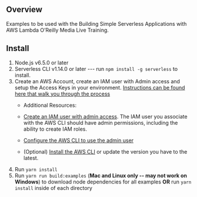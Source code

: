 ## Overview

Examples to be used with the Building Simple Serverless Applications with AWS Lambda O’Reilly Media Live Training.

## Install

1. Node.js v6.5.0 or later
2. Serverless CLI v1.14.0 or later --- run `npm install -g serverless` to install.
3. Create an AWS Account, create an IAM user with Admin access and setup the Access Keys in your environment. [Instructions can be found here that walk you through the process](https://serverless.com/framework/docs/providers/aws/guide/credentials/)
	- Additional Resources:
    - [Create an IAM user with admin access](http://docs.aws.amazon.com/IAM/latest/UserGuide/getting-started_create-admin-group.html).
    The IAM user you associate with the AWS CLI should have admin permissions, including the ability to create IAM roles.

    - [Configure the AWS CLI to use the admin user](http://docs.aws.amazon.com/cli/latest/reference/configure/)

    - (Optional) [Install the AWS CLI](http://docs.aws.amazon.com/cli/latest/userguide/installing.html) or update the version you have to the latest.
4. Run `yarn install`
5. Run `yarn run build:examples` (**Mac and Linux only -- may not work on Windows**) to download node dependencies for all examples **OR** run `yarn install` inside of each directory


